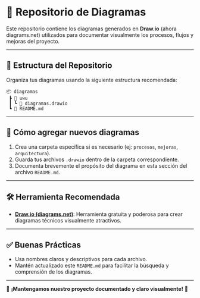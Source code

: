 # 📂 Repositorio de Diagramas

Este repositorio contiene los diagramas generados en **Draw.io** (ahora diagrams.net) utilizados para documentar visualmente los procesos, flujos y mejoras del proyecto.

---

## 📌 Estructura del Repositorio

Organiza tus diagramas usando la siguiente estructura recomendada:

```
📦 diagramas
 ┣ 📂 uwu
 ┃ ┗ 📜 diagramas.drawio
 ┗ 📜 README.md
```

---

## 🔖 Cómo agregar nuevos diagramas

1. Crea una carpeta específica si es necesario (ej: `procesos`, `mejoras`, `arquitectura`).
2. Guarda tus archivos `.drawio` dentro de la carpeta correspondiente.
3. Documenta brevemente el propósito del diagrama en esta sección del archivo `README.md`.

---

## 🛠️ Herramienta Recomendada

- **[Draw.io (diagrams.net)](https://app.diagrams.net/)**: Herramienta gratuita y poderosa para crear diagramas técnicos visualmente atractivos.

---

## ✅ Buenas Prácticas

- Usa nombres claros y descriptivos para cada archivo.
- Mantén actualizado este `README.md` para facilitar la búsqueda y comprensión de los diagramas.

---

🌟 **¡Mantengamos nuestro proyecto documentado y claro visualmente!** 🌟

